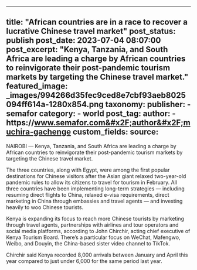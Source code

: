 
---
title: "African countries are in a race to recover a lucrative Chinese travel market" 
post_status: publish
post_date: 2023-07-04 08:07:00 
post_excerpt: "Kenya, Tanzania, and South Africa are leading a charge by African countries to reinvigorate their post-pandemic tourism markets by targeting the Chinese travel market."
featured_image: _images/994266d35fec9ced8e7cbf93aeb8025094ff614a-1280x854.png 
taxonomy:
    publisher:
        - semafor
    category:
        - world 
    post_tag:
    author:
        - https:&#x2F;&#x2F;www.semafor.com&#x2F;author&#x2F;muchira-gachenge
custom_fields:
    source: 
---
NAIROBI — Kenya, Tanzania, and South Africa are leading a charge by African countries to reinvigorate their post-pandemic tourism markets by targeting the Chinese travel market.

The three countries, along with Egypt, were among the first popular destinations for Chinese visitors after the Asian giant relaxed two-year-old pandemic rules to allow its citizens to travel for tourism in February. All three countries have been implementing long-term strategies — including resuming direct flights to China, relaxed e-visa requirements, direct marketing in China through embassies and travel agents — and investing heavily to woo Chinese tourists.

Kenya is expanding its focus to reach more Chinese tourists by marketing through travel agents, partnerships with airlines and tour operators and social media platforms, according to John Chirchir, acting chief executive of Kenya Tourism Board. There’s a particular focus on WeChat, Mafengwo, Weibo, and Douyin, the China-based sister video channel to TikTok.

Chirchir said Kenya recorded 8,000 arrivals between January and April this year compared to just under 6,000 for the same period last year. 